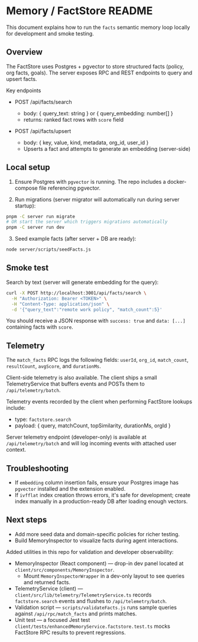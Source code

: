 # Memory / FactStore README

This document explains how to run the `facts` semantic memory loop locally for development and smoke testing.

## Overview

The FactStore uses Postgres + pgvector to store structured facts (policy, org facts, goals). The server exposes RPC and REST endpoints to query and upsert facts.

Key endpoints

- POST /api/facts/search
  - body: { query_text: string } or { query_embedding: number[] }
  - returns: ranked fact rows with `score` field

- POST /api/facts/upsert
  - body: { key, value, kind, metadata, org_id, user_id }
  - Upserts a fact and attempts to generate an embedding (server-side)

## Local setup

1. Ensure Postgres with `pgvector` is running. The repo includes a docker-compose file referencing pgvector.

2. Run migrations (server migrator will automatically run during server startup):

```bash
pnpm -C server run migrate
# OR start the server which triggers migrations automatically
pnpm -C server run dev
```

3. Seed example facts (after server + DB are ready):

```bash
node server/scripts/seedFacts.js
```

## Smoke test

Search by text (server will generate embedding for the query):

```bash
curl -X POST http://localhost:3001/api/facts/search \
  -H "Authorization: Bearer <TOKEN>" \
  -H "Content-Type: application/json" \
  -d '{"query_text":"remote work policy", "match_count":5}'
```

You should receive a JSON response with `success: true` and `data: [...]` containing facts with `score`.

## Telemetry

The `match_facts` RPC logs the following fields: `userId`, `org_id`, `match_count`, `resultCount`, `avgScore`, and `durationMs`.

Client-side telemetry is also available. The client ships a small TelemetryService that buffers events and POSTs them to `/api/telemetry/batch`.

Telemetry events recorded by the client when performing FactStore lookups include:

- type: `factstore.search`
- payload: { query, matchCount, topSimilarity, durationMs, orgId }

Server telemetry endpoint (developer-only) is available at `/api/telemetry/batch` and will log incoming events with attached user context.

## Troubleshooting

- If `embedding` column insertion fails, ensure your Postgres image has `pgvector` installed and the extension enabled.
- If `ivfflat` index creation throws errors, it's safe for development; create index manually in a production-ready DB after loading enough vectors.

## Next steps

- Add more seed data and domain-specific policies for richer testing.
- Build MemoryInspector to visualize facts during agent interactions.

Added utilities in this repo for validation and developer observability:

- MemoryInspector (React component) — drop-in dev panel located at `client/src/components/MemoryInspector`.
  - Mount `MemoryInspectorWrapper` in a dev-only layout to see queries and returned facts.
- TelemetryService (client) — `client/src/lib/telemetry/TelemetryService.ts` records `factstore.search` events and flushes to `/api/telemetry/batch`.
- Validation script — `scripts/validateFacts.js` runs sample queries against `/api/rpc/match_facts` and prints matches.
- Unit test — a focused Jest test `client/tests/enhancedMemoryService.factstore.test.ts` mocks FactStore RPC results to prevent regressions.
